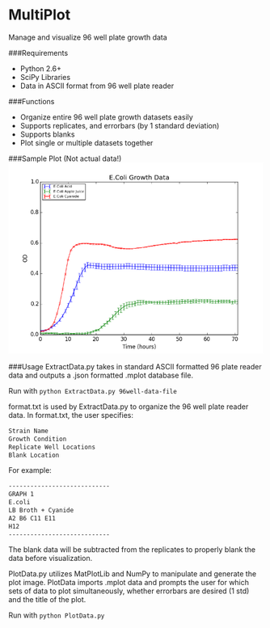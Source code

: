 # MultiPlot
Manage and visualize 96 well plate growth data

###Requirements
- Python 2.6+
- SciPy Libraries
- Data in ASCII format from 96 well plate reader

###Functions
* Organize entire 96 well plate growth datasets easily
* Supports replicates, and errorbars (by 1 standard deviation)
* Supports blanks
* Plot single or multiple datasets together

###Sample Plot
(Not actual data!)
![Alt text](https://github.com/ryanusahk/MultiPlot/blob/master/E.Coli%20Growth%20Data.png "Optional title")

###Usage
ExtractData.py takes in standard ASCII formatted 96 plate reader data and outputs a .json formatted .mplot database file.

Run with `python ExtractData.py 96well-data-file`

format.txt is used by ExtractData.py to organize the 96 well plate reader data. In format.txt, the user specifies:

```
Strain Name
Growth Condition
Replicate Well Locations
Blank Location
```
For example:
```
----------------------------
GRAPH 1
E.coli
LB Broth + Cyanide
A2 B6 C11 E11
H12
----------------------------
```
The blank data will be subtracted from the replicates to properly blank the data before visualization.

PlotData.py utilizes MatPlotLib and NumPy to manipulate and generate the plot image. PlotData imports .mplot data and prompts the user for which sets of data to plot simultaneously, whether errorbars are desired (1 std) and the title of the plot.

Run with `python PlotData.py`
